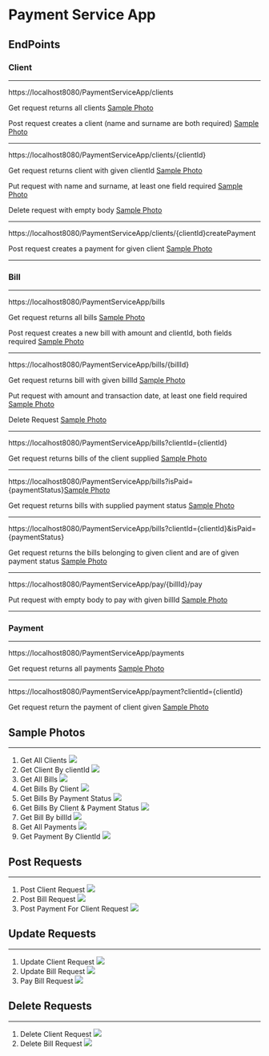 # Payment Service App


## EndPoints

### Client

---      
https://localhost8080/PaymentServiceApp/clients

Get request returns all clients
[Sample Photo](https://github.com/Abdullah-Sahin/PaymentServiceBackEnd/blob/main/Photos/GetAllClients.png)

Post request creates a client (name and surname are both required)
[Sample Photo](https://github.com/Abdullah-Sahin/PaymentServiceBackEnd/blob/main/Photos/GetAllClients.png)

---
https://localhost8080/PaymentServiceApp/clients/{clientId}

Get request returns client with given clientId
[Sample Photo](https://github.com/Abdullah-Sahin/PaymentServiceBackEnd/blob/main/Photos/GetClientById.png)

Put request with name and surname, at least one field required
[Sample Photo](https://github.com/Abdullah-Sahin/PaymentServiceBackEnd/blob/main/Photos/UpdateClient.png)

Delete request with empty body
[Sample Photo](https://github.com/Abdullah-Sahin/PaymentServiceBackEnd/blob/main/Photos/DeleteClient.png)

---
https://localhost8080/PaymentServiceApp/clients/{clientId}createPayment

Post request creates a payment for given client
[Sample Photo](https://github.com/Abdullah-Sahin/PaymentServiceBackEnd/blob/main/Photos/PostPaymentForClient.png)

---

### Bill

---
https://localhost8080/PaymentServiceApp/bills

Get request returns all bills
[Sample Photo](https://github.com/Abdullah-Sahin/PaymentServiceBackEnd/blob/main/Photos/GetAllBills.png)

Post request creates a new bill with amount and clientId, both fields required
[Sample Photo](https://github.com/Abdullah-Sahin/PaymentServiceBackEnd/blob/main/Photos/PostBill.png)

---
https://localhost8080/PaymentServiceApp/bills/{billId}

Get request returns bill with given billId
[Sample Photo](https://github.com/Abdullah-Sahin/PaymentServiceBackEnd/blob/main/Photos/GetBillById.png)

Put request with amount and transaction date, at least one field required
[Sample Photo](https://github.com/Abdullah-Sahin/PaymentServiceBackEnd/blob/main/Photos/UpdateBill.png)

Delete Request
[Sample Photo](https://github.com/Abdullah-Sahin/PaymentServiceBackEnd/blob/main/Photos/DeleteBill.png)

---
https://localhost8080/PaymentServiceApp/bills?clientId={clientId}

Get request returns bills of the client supplied
[Sample Photo](https://github.com/Abdullah-Sahin/PaymentServiceBackEnd/blob/main/Photos/GetBillsByClient.png)

---
https://localhost8080/PaymentServiceApp/bills?isPaid={paymentStatus}[Sample Photo]()

Get request returns bills with supplied payment status
[Sample Photo](https://github.com/Abdullah-Sahin/PaymentServiceBackEnd/blob/main/Photos/GetBillsByPaid.png)

---
https://localhost8080/PaymentServiceApp/bills?clientId={clientId}&isPaid={paymentStatus}

Get request returns the bills belonging to given client and are of given payment status
[Sample Photo](https://github.com/Abdullah-Sahin/PaymentServiceBackEnd/blob/main/Photos/GetBillsByClient%26Paid.png)

---
https://localhost8080/PaymentServiceApp/pay/{billId}/pay

Put request with empty body to pay with given billId
[Sample Photo](https://github.com/Abdullah-Sahin/PaymentServiceBackEnd/blob/main/Photos/PayBill.png)

---

### Payment

---
https://localhost8080/PaymentServiceApp/payments

Get request returns all payments
[Sample Photo](https://github.com/Abdullah-Sahin/PaymentServiceBackEnd/blob/main/Photos/GetAllPayments.png)

---
https://localhost8080/PaymentServiceApp/payment?clientId={clientId}

Get request return the payment of client given
[Sample Photo](https://github.com/Abdullah-Sahin/PaymentServiceBackEnd/blob/main/Photos/GetPaymentById.png)

## Sample Photos

---

1. Get All Clients
   ![](https://github.com/Abdullah-Sahin/PaymentServiceBackEnd/blob/main/Photos/GetAllClients.png)
2. Get Client By clientId
   ![](https://github.com/Abdullah-Sahin/PaymentServiceBackEnd/blob/main/Photos/GetClientById.png)
3. Get All Bills
   ![](https://github.com/Abdullah-Sahin/PaymentServiceBackEnd/blob/main/Photos/GetAllBills.png)
4. Get Bills By Client
   ![](https://github.com/Abdullah-Sahin/PaymentServiceBackEnd/blob/main/Photos/GetBillsByClient.png)
5. Get Bills By Payment Status
   ![](https://github.com/Abdullah-Sahin/PaymentServiceBackEnd/blob/main/Photos/GetBillsByPaid.png)
6. Get Bills By Client & Payment Status
   ![](https://github.com/Abdullah-Sahin/PaymentServiceBackEnd/blob/main/Photos/GetBillsByClient%26Paid.png)
7. Get Bill By billId
   ![](https://github.com/Abdullah-Sahin/PaymentServiceBackEnd/blob/main/Photos/GetBillById.png)
8. Get All Payments
   ![](https://github.com/Abdullah-Sahin/PaymentServiceBackEnd/blob/main/Photos/GetAllPayments.png)
9. Get Payment By ClientId
   ![](https://github.com/Abdullah-Sahin/PaymentServiceBackEnd/blob/main/Photos/GetPaymentById.png)

## Post Requests

---

1. Post Client Request
   ![](https://github.com/Abdullah-Sahin/PaymentServiceBackEnd/blob/main/Photos/GetAllClients.png)
2. Post Bill Request
   ![](https://github.com/Abdullah-Sahin/PaymentServiceBackEnd/blob/main/Photos/PostBill.png)
3. Post Payment For Client Request
   ![](https://github.com/Abdullah-Sahin/PaymentServiceBackEnd/blob/main/Photos/PostPaymentForClient.png)

## Update Requests

---
1. Update Client Request
   ![](https://github.com/Abdullah-Sahin/PaymentServiceBackEnd/blob/main/Photos/UpdateClient.png)
2. Update Bill Request
   ![](https://github.com/Abdullah-Sahin/PaymentServiceBackEnd/blob/main/Photos/UpdateBill.png)
3. Pay Bill Request
   ![](https://github.com/Abdullah-Sahin/PaymentServiceBackEnd/blob/main/Photos/PayBill.png)

## Delete Requests

---
1. Delete Client Request
   ![](https://github.com/Abdullah-Sahin/PaymentServiceBackEnd/blob/main/Photos/DeleteClient.png)
2. Delete Bill Request
   ![](https://github.com/Abdullah-Sahin/PaymentServiceBackEnd/blob/main/Photos/DeleteBill.png)






